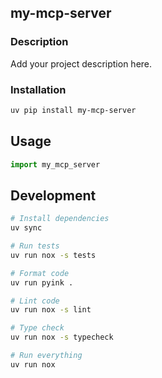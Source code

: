 ## my-mcp-server

### Description

Add your project description here.

### Installation

```bash
uv pip install my-mcp-server
```

## Usage

```python
import my_mcp_server
```

## Development

```bash
# Install dependencies
uv sync

# Run tests
uv run nox -s tests

# Format code
uv run pyink .

# Lint code
uv run nox -s lint

# Type check
uv run nox -s typecheck

# Run everything
uv run nox
```
